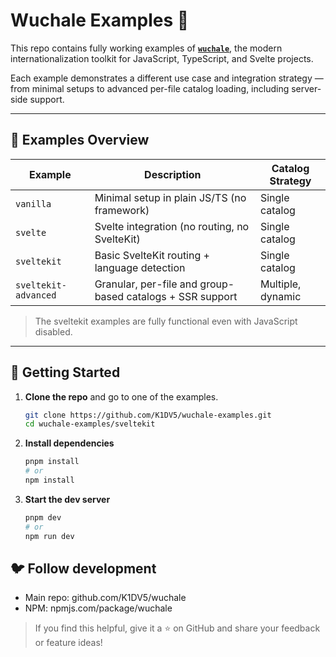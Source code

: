 # Wuchale Examples 🦜

This repo contains fully working examples of
**[`wuchale`](https://github.com/K1DV5/wuchale)**, the modern
internationalization toolkit for JavaScript, TypeScript, and Svelte projects.

Each example demonstrates a different use case and integration strategy — from
minimal setups to advanced per-file catalog loading, including server-side
support.

---

## 🔰 Examples Overview

| Example              | Description                                               | Catalog Strategy  |
|----------------------|-----------------------------------------------------------|-------------------|
| `vanilla`            | Minimal setup in plain JS/TS (no framework)               | Single catalog    |
| `svelte`             | Svelte integration (no routing, no SvelteKit)             | Single catalog    |
| `sveltekit`          | Basic SvelteKit routing + language detection              | Single catalog    |
| `sveltekit-advanced` | Granular, per-file and group-based catalogs + SSR support | Multiple, dynamic |

> The sveltekit examples are fully functional even with JavaScript disabled.

---

## 🚀 Getting Started

1. **Clone the repo** and go to one of the examples.
    ```bash
    git clone https://github.com/K1DV5/wuchale-examples.git
    cd wuchale-examples/sveltekit
    ```
2. **Install dependencies**
    ```bash
    pnpm install
    # or
    npm install
    ```
3. **Start the dev server**
    ```bash
    pnpm dev
    # or
    npm run dev
    ```

## 🐦 Follow development

- Main repo: github.com/K1DV5/wuchale
- NPM: npmjs.com/package/wuchale

> If you find this helpful, give it a ⭐ on GitHub and share your feedback or feature ideas!

